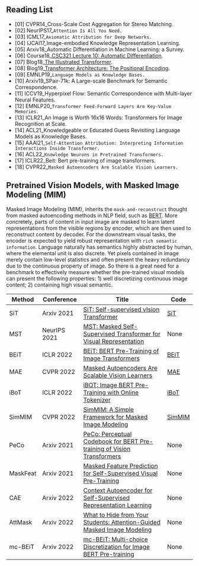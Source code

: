 ## Reading List

* [01] CVPR14_Cross-Scale Cost Aggregation for Stereo Matching.
* [02] NeurIPS17_`Attention Is All You Need.`
* [03] ICML17_`Axiomatic Attribution for Deep Networks.`
* [04] IJCAI17_Image-embodied Knowledge Representation Learning.
* [05] Arxiv18_Automatic Differentiation in Machine Learning: a Survey.
* [06] Course18_[CSC321 Lecture 10: Automatic Differentiation](https://www.cs.toronto.edu/~rgrosse/courses/csc321_2018/slides/lec10.pdf).
* [07] Blog18_[The Illustrated Transformer](https://jalammar.github.io/illustrated-transformer/).
* [08] Blog19_[Transformer Architecture: The Positional Encoding](https://kazemnejad.com/blog/transformer_architecture_positional_encoding/).
* [09] EMNLP19_`Language Models as Knowledge Bases.`
* [10] Arxiv19_SPair-71k: A Large-scale Benchmark for Semantic Correspondence.
* [11] ICCV19_Hyperpixel Flow: Semantic Correspondence with Multi-layer Neural Features.
* [12] EMNLP20_`Transformer Feed-Forward Layers Are Key-Value Memories.`
* [13] ICLR21_An Image is Worth 16x16 Words: Transformers for Image Recognition at Scale.
* [14] ACL21_Knowledgeable or Educated Guess Revisiting Language Models as Knowledge Bases.
* [15] AAAI21_`Self-Attention Attribution: Interpreting Information Interactions Inside Transformer.`
* [16] ACL22_`Knowledge Neurons in Pretrained Transformers.`
* [17] ICLR22_Beit: Bert pre-training of image transformers.
* [18] CVPR22_`Masked Autoencoders Are Scalable Vision Learners.`

## Pretrained Vision Models, with Masked Image Modeling (MIM)

Masked Image Modeling (MIM), inherits the `mask-and-reconstruct` thought from masked autoencoding methods in NLP field, such as [BERT](https://github.com/google-research/bert). More concretely, parts of content in input image are masked to learn latent representations from the visible regions by encoder, which are then used to reconstruct content by decoder. For the downstream visual tasks, the encoder is expected to yield robust representation with `rich semantic information`. Language naturally has semantics highly abstracted by human, where the elemental unit is also discrete. Yet pixels contained in image merely contain low-level statistics and often present the heavy redundancy due to the continuous property of image. So there is a great need for a benchmark to effectively measure whether the pre-trained visual models can present the following properties: 1) well discretizing continuous image content; 2) containing high visual semantic.

Method|Conference|Title|Code
-----|-----|-----|-----
SiT|Arxiv 2021|[SiT: Self-supervised vIsion Transformer](https://arxiv.org/pdf/2104.03602.pdf)|[SiT](https://github.com/Sara-Ahmed/SiT)
MST|NeurIPS 2021|[MST: Masked Self-Supervised Transformer for Visual Representation](https://arxiv.org/pdf/2106.05656.pdf)|None
BEiT|ICLR 2022|[BEiT: BERT Pre-Training of Image Transformers](https://arxiv.org/abs/2106.08254)|[BEiT](https://github.com/microsoft/unilm/tree/master/beit)
MAE|CVPR 2022|[Masked Autoencoders Are Scalable Vision Learners](https://arxiv.org/pdf/2111.06377.pdf)|[MAE](https://github.com/facebookresearch/mae)
iBoT|ICLR 2022|[iBOT: Image BERT Pre-Training with Online Tokenizer](https://arxiv.org/pdf/2111.07832.pdf)|[iBoT](https://github.com/bytedance/ibot)
SimMIM|CVPR 2022|[SimMIM: A Simple Framework for Masked Image Modeling](https://arxiv.org/pdf/2111.09886.pdf)|[SimMIM](https://github.com/microsoft/SimMIM)
PeCo|Arxiv 2021|[PeCo: Perceptual Codebook for BERT Pre-training of Vision Transformers](https://arxiv.org/pdf/2111.12710.pdf)|None
MaskFeat|Arxiv 2021|[Masked Feature Prediction for Self-Supervised Visual Pre-Training](https://arxiv.org/pdf/2112.09133.pdf)|None
CAE|Arxiv 2022|[Context Autoencoder for Self-Supervised Representation Learning](https://arxiv.org/pdf/2202.03026.pdf)|None
AttMask|Arxiv 2022|[What to Hide from Your Students: Attention-Guided Masked Image Modeling](https://arxiv.org/pdf/2203.12719.pdf)|None
mc-BEiT|Arxiv 2022|[mc-BEiT: Multi-choice Discretization for Image BERT Pre-training](https://arxiv.org/pdf/2203.15371.pdf)|None
